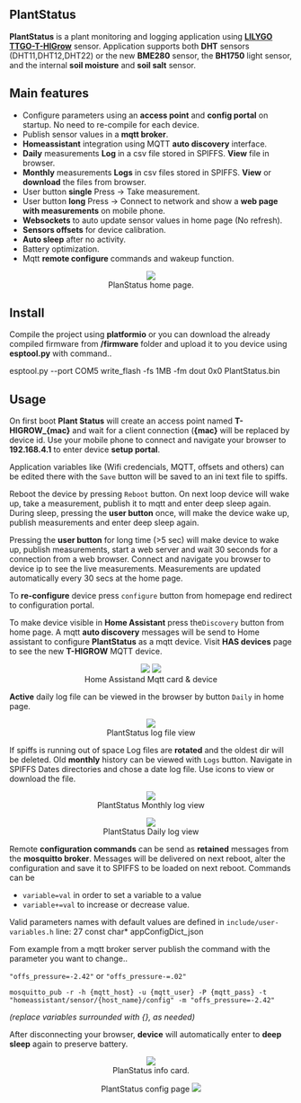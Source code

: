 ## PlantStatus
**PlantStatus** is a plant monitoring and logging application using <a target="_blank" title="Garden Flowers Temperature Moisture Sensor WiFi Bluetooth Wireless Control Meter" href="https://pt.aliexpress.com/item/32815782900.html">**LILYGO TTGO-T-HIGrow**</a> sensor.
Application supports both **DHT** sensors (DHT11,DHT12,DHT22) or the new **BME280** sensor, the **BH1750** light sensor, 
and the internal **soil moisture** and **soil salt** sensor.

## Main features
+ Configure parameters using an **access point** and **config portal** on startup. No need to re-compile for each device.
+ Publish sensor values in a **mqtt broker**.
+ **Homeassistant** integration using MQTT **auto discovery** interface.
+ **Daily** measurements **Log** in a csv file stored in SPIFFS. **View** file in browser.
+ **Monthly** measurements **Logs** in csv files stored in SPIFFS. **View** or **download** the files from browser.
+ User button **single** Press -> Take measurement.
+ User button **long** Press -> Connect to network and show a **web page with measurements** on mobile phone.
+ **Websockets** to auto update sensor values in home page (No refresh).
+ **Sensors offsets** for device calibration.
+ **Auto sleep** after no activity.
+ Battery optimization.
+ Mqtt **remote configure** commands and wakeup function.

<p align="center">
  <img src="images/PlantStatus.png">
  <br>
  PlanStatus home page.
</p>

## Install
Compile the project using **platformio** or you can download the already compiled firmware from **/firmware** folder 
and upload it to you device using **esptool.py** with command..

esptool.py --port COM5 write_flash -fs 1MB -fm dout 0x0 PlantStatus.bin

## Usage
On first boot **Plant Status** will create an access point named **T-HIGROW_{mac}** and wait for a client connection (**{mac}** will be replaced by device id. Use your mobile phone to connect and navigate your browser to **192.168.4.1** to enter device **setup portal**.

Application variables like (Wifi credencials, MQTT, offsets and others) can be edited there with the `Save` button will be saved to an ini text file to spiffs.

Reboot the device by pressing `Reboot` button. On next loop device will wake up, take a measurement, publish it to mqtt and enter deep sleep again.
During sleep, pressing the **user button** once, will make the device wake up, publish measurements and enter deep sleep again.

Pressing the **user button** for long time (>5 sec) will make device to wake up, publish measurements, start a web server and wait 30 seconds 
for a connection from a web browser. Connect and navigate you browser to device ip to see the live measurements. Measurements are 
updated automatically every 30 secs at the home page.

To **re-configure** device press `configure` button from homepage end redirect to configuration portal. 

To make device visible in **Home Assistant** press the`Discovery` button from home page. A mqtt **auto discovery** messages will be send to Home assistant
to configure **PlantStatus** as a mqtt device. Visit **HAS devices** page to see the new **T-HIGROW** MQTT device.

<p align="center">
  <img src="images/homeassistan_card.png">
  <img src="images/homeassistant_device.png">
  <br>
  Home Assistand Mqtt card & device
</p>

**Active** daily log file can be viewed in the browser by button `Daily` in home page. 

<p align="center">
  <img src="images/PlantStatus_log.png">
  <br>
  PlantStatus log file view
</p>

If spiffs is running out of space Log files are **rotated** and the oldest dir will be deleted.
Old **monthly** history can be viewed with `Logs` button. Navigate in SPIFFS Dates directories and chose a date log file. Use icons to view or download the file.


<p align="center">
  <img src="images/PlantStatus_log_dirs.png">
  <br>
  PlantStatus Monthly log view
</p>

<p align="center">
  <img src="images/PlantStatus_log_dirs_dates.png">
  <br>
  PlantStatus Daily log view
</p>

Remote **configuration commands** can be send as **retained** messages from the **mosquitto broker**. Messages will be delivered on next reboot,
alter the configuration and save it to SPIFFS to be loaded on next reboot. Commands can be 
* `variable=val` in order to set a variable to a value
* `variable+=val` to increase or decrease value.

Valid parameters names with default values are defined in `include/user-variables.h`  line: 27 const char* appConfigDict_json 

Fom example from a mqtt broker server publish the command with the parameter you want to change..

`"offs_pressure=-2.42"` or `"offs_pressure-=.02"`

``mosquitto_pub -r -h {mqtt_host} -u {mqtt_user} -P {mqtt_pass} -t "homeassistant/sensor/{host_name}/config" -m "offs_pressure=-2.42"``
 
 *(replace variables surrounded with {}, as needed)*
 
After disconnecting your browser, **device** will automatically enter to **deep sleep** again to preserve battery.

<p align="center">
  <img src="images/PlantStatus_info.png">
  <br>
  PlanStatus info card.
</p>

<p align="center">
   PlantStatus config page
  <img src="images/PlantStatus_config.png">
</p>


